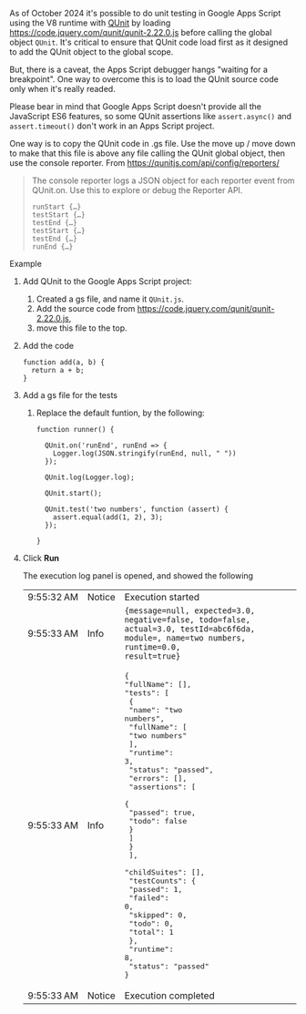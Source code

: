 As of October 2024 it's possible to do unit testing in Google Apps Script using the V8 runtime with [QUnit][1] by loading https://code.jquery.com/qunit/qunit-2.22.0.js before calling the global object `QUnit`. It's critical to ensure that QUnit code load first as it designed to add the QUnit object to the global scope.

But, there is a caveat, the Apps Script debugger hangs "waiting for a breakpoint". One way to overcome this is to load the QUnit source code only when it's really readed.

Please bear in mind that Google Apps Script doesn't provide all the JavaScript ES6 features, so some QUnit assertions like `assert.async()` and `assert.timeout()` don't work in an Apps Script project.


One way is to copy the QUnit code in .gs file. Use the move up / move down to make that this file is above any file calling the QUnit global object, then use the console reporter. From https://qunitjs.com/api/config/reporters/

> The console reporter logs a JSON object for each reporter event from  QUnit.on. Use this to explore or debug the Reporter API.
> ```
> runStart {…}
> testStart {…}
> testEnd {…}
> testStart {…}
> testEnd {…}
> runEnd {…}
> ```
Example

1. Add QUnit to the Google Apps Script project:
   1. Created a gs file, and name it `QUnit.js`.  
   2. Add the source code from https://code.jquery.com/qunit/qunit-2.22.0.js, 
   3. move this file to the top.

2. Add the code
   ```
   function add(a, b) {
     return a + b;
   }
   ```

3. Add a gs file for the tests
   1. Replace the default funtion, by the following:

      ```
      function runner() {
  
        QUnit.on('runEnd', runEnd => {
          Logger.log(JSON.stringify(runEnd, null, " "))
        });

        QUnit.log(Logger.log);

        QUnit.start();

        QUnit.test('two numbers', function (assert) {
          assert.equal(add(1, 2), 3);
        });

      }

      ```

4. Click **Run**

    The execution log panel is opened, and showed the following

    | | | |
    |--:|---|---|
    |9:55:32 AM	|Notice	|Execution started|
    |9:55:33 AM	|Info	|<code>{message=null, expected=3.0, negative=false, todo=false, actual=3.0, testId=abc6f6da, module=, name=two numbers, runtime=0.0, result=true}</code>|
    |9:55:33 AM	|Info	|<pre>{<br>"fullName": [],<br>"tests": [<br> {<br>  "name": "two numbers",<br>  "fullName": [<br>   "two numbers"<br>  ],<br>  "runtime": 3,<br>  "status": "passed",<br>  "errors": [],<br>  "assertions": [<br>   {<br>    "passed": true,<br>    "todo": false<br>   }<br>  ]<br>  }<br> ],<br> "childSuites": [],<br> "testCounts": {<br>  "passed": 1,<br>  "failed": 0,<br>  "skipped": 0,<br>  "todo": 0,<br>  "total": 1<br> },<br> "runtime": 8,<br> "status": "passed"<br>}</pre>|
    |9:55:33 AM	|Notice	|Execution completed|


  [1]: https://qunitjs.com/

